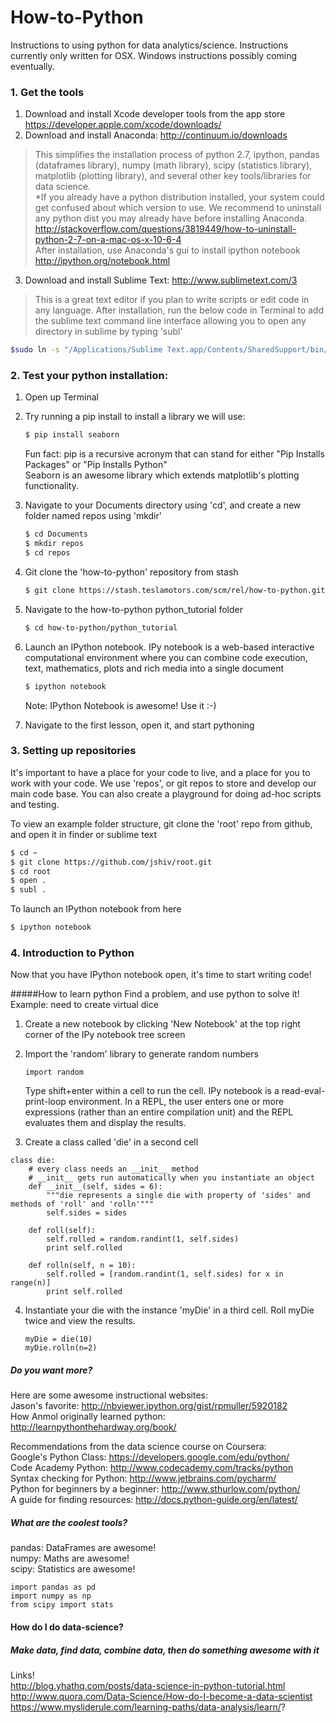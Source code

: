 # How-to-Python
Instructions to using python for data analytics/science. Instructions currently only written for OSX. Windows instructions possibly coming eventually.

### 1. Get the tools
1. Download and install Xcode developer tools from the app store https://developer.apple.com/xcode/downloads/
2. Download and install Anaconda: http://continuum.io/downloads
>This simplifies the installation process of python 2.7, ipython, pandas (dataframes library), numpy (math library), scipy (statistics library), matplotlib (plotting library), and several other key tools/libraries for data science.  
*If you already have a python distribution installed, your system could get confused about which version to use.  We recommend to uninstall any python dist you may already have before installing Anaconda. http://stackoverflow.com/questions/3819449/how-to-uninstall-python-2-7-on-a-mac-os-x-10-6-4  
>After installation, use Anaconda's gui to install ipython notebook http://ipython.org/notebook.html 
3. Download and install Sublime Text: http://www.sublimetext.com/3
>This is a great text editor if you plan to write scripts or edit code in any language. After installation, run the below code in Terminal to add the sublime text command line interface allowing you to open any directory in sublime by typing 'subl'

```sh
$sudo ln -s "/Applications/Sublime Text.app/Contents/SharedSupport/bin/subl" /usr/bin/subl
```

### 2. Test your python installation:
1. Open up Terminal
2. Try running a pip install to install a library we will use: 

    ```sh
    $ pip install seaborn
    ```
    Fun fact: pip is a recursive acronym that can stand for either "Pip Installs Packages" or "Pip Installs Python"  
    Seaborn is an awesome library which extends matplotlib's plotting functionality.  

3. Navigate to your Documents directory using 'cd', and create a new folder named repos using 'mkdir'

    ```sh
    $ cd Documents
    $ mkdir repos
    $ cd repos
    ```  

4. Git clone the 'how-to-python' repository from stash

    ```sh
    $ git clone https://stash.teslamotors.com/scm/rel/how-to-python.git
    ```  

5. Navigate to the how-to-python python_tutorial folder

    ```sh
    $ cd how-to-python/python_tutorial
    ```  

6. Launch an IPython notebook. IPy notebook is a web-based interactive computational environment where you can combine code execution, text, mathematics, plots and rich media into a single document

    ```sh
    $ ipython notebook
    ```
    Note: IPython Notebook is awesome! Use it :-)

7. Navigate to the first lesson, open it, and start pythoning

### 3. Setting up repositories
It's important to have a place for your code to live, and a place for you to work with your code. We use 'repos', or git repos to store and develop our main code base. You can also create a playground for doing ad-hoc scripts and testing.

To view an example folder structure, git clone the 'root' repo from github, and open it in finder or sublime text

```sh
$ cd ~
$ git clone https://github.com/jshiv/root.git
$ cd root
$ open . 
$ subl .
```
To launch an IPython notebook from here 

```sh
$ ipython notebook
```

### 4. Introduction to Python
Now that you have IPython notebook open, it's time to start writing code!  

#####How to learn python
Find a problem, and use python to solve it!  
Example: need to create virtual dice  

1. Create a new notebook by clicking 'New Notebook' at the top right corner of the IPy notebook tree screen  

2. Import the 'random' library to generate random numbers

    ```  
    import random
    ```
    Type shift+enter within a cell to run the cell. IPy notebook is a read-eval-print-loop environment. In a REPL, the user enters one or more expressions (rather than an entire compilation unit) and the REPL evaluates them and display the results.

3. Create a class called 'die' in a second cell

```
class die:
    # every class needs an __init__ method
    # __init__ gets run automatically when you instantiate an object
    def __init__(self, sides = 6):
        """die represents a single die with property of 'sides' and methods of 'roll' and 'rolln'"""
        self.sides = sides

    def roll(self):
        self.rolled = random.randint(1, self.sides)
        print self.rolled

    def rolln(self, n = 10):
        self.rolled = [random.randint(1, self.sides) for x in range(n)]
        print self.rolled
```

4. Instantiate your die with the instance 'myDie' in a third cell. Roll myDie twice and view the results.

    ```  
    myDie = die(10)
    myDie.rolln(n=2)
    ```

##### Do you want more?
Here are some awesome instructional websites:  
Jason's favorite: http://nbviewer.ipython.org/gist/rpmuller/5920182  
How Anmol originally learned python: http://learnpythonthehardway.org/book/

Recommendations from the data science course on Coursera:  
Google's Python Class: https://developers.google.com/edu/python/  
Code Academy Python: http://www.codecademy.com/tracks/python  
Syntax checking for Python: http://www.jetbrains.com/pycharm/  
Python for beginners by a beginner: http://www.sthurlow.com/python/  
A guide for finding resources: http://docs.python-guide.org/en/latest/

##### What are the coolest tools?
pandas: DataFrames are awesome!  
numpy: Maths are awesome!  
scipy: Statistics are awesome!

```
import pandas as pd
import numpy as np
from scipy import stats
```

#### How do I do data-science? 
##### Make data, find data, combine data, then do something awesome with it
Links!  
http://blog.yhathq.com/posts/data-science-in-python-tutorial.html  
http://www.quora.com/Data-Science/How-do-I-become-a-data-scientist
https://www.mysliderule.com/learning-paths/data-analysis/learn/?
